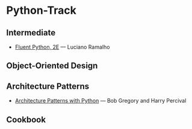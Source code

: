 # Python-Track

## Intermediate

- [Fluent Python, 2E](https://www.amazon.com/dp/1492056359/) — Luciano Ramalho

## Object-Oriented Design

## Architecture Patterns

- [Architecture Patterns with Python](https://www.goodreads.com/en/book/show/50083115-architecture-patterns-with-python) — Bob Gregory and Harry Percival

## Cookbook

